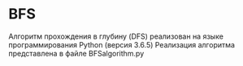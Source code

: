# BFS
Алгоритм прохождения в глубину (DFS) реализован на языке программирования Python (версия 3.6.5) 
Реализация алгоритма представлена в файле BFSalgorithm.py
